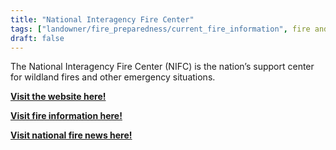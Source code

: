 ```yaml
---
title: "National Interagency Fire Center"
tags: ["landowner/fire_preparedness/current_fire_information", fire and forestry groups, fire information]
draft: false
---
```


The National Interagency Fire Center (NIFC) is the nation’s support center for wildland fires and other emergency situations. 


[**Visit the website here!**](https://www.nifc.gov)

[**Visit fire information here!**](https://www.nifc.gov/fire-information)

[**Visit national fire news here!**](https://www.nifc.gov/fire-information/nfn)
